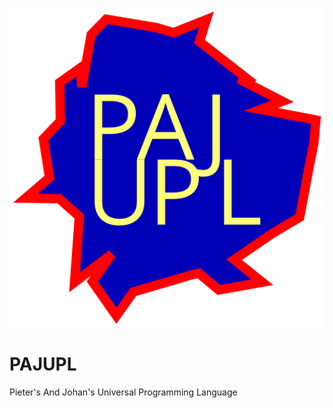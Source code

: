 ![Our logo](https://github.com/SuPeRTRoNeRD/PAJUPL/raw/main/Logo/logo.png "Hello, world!")
# PAJUPL
Pieter's And Johan's Universal Programming Language


